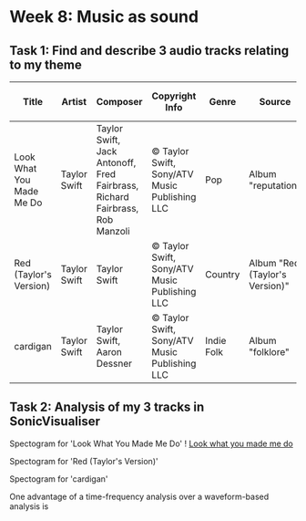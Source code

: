 # Week 8: Music as sound

## Task 1: Find and describe 3 audio tracks relating to my theme

| Title                     | Artist                  | Composer                | Copyright Info        | Genre      | Source         | File/Audio Format | Number of Channels | Sample Rate | Bits per Second | Duration |
|---------------------------|-------------------------|-------------------------|-----------------------|------------|----------------|---------------------|---------------------|-------------|------------------|----------|
| Look What You Made Me Do  | Taylor Swift            | Taylor Swift, Jack Antonoff, Fred Fairbrass, Richard Fairbrass, Rob Manzoli | © Taylor Swift, Sony/ATV Music Publishing LLC | Pop        | Album "reputation" | MP3                 | 2                 | 44100 Hz    | 320 kbps         | 3:31     |
| Red (Taylor's Version)    | Taylor Swift            | Taylor Swift            | © Taylor Swift, Sony/ATV Music Publishing LLC | Country    | Album "Red (Taylor's Version)" | FLAC                | 2                 | 48000 Hz    | 24 bits          | 5:42     |
| cardigan                  | Taylor Swift            | Taylor Swift, Aaron Dessner | © Taylor Swift, Sony/ATV Music Publishing LLC | Indie Folk | Album "folklore" | WAV                 | 2                 | 44100 Hz    | 24 bits          | 4:11     |

## Task 2: Analysis of my 3 tracks in SonicVisualiser 

Spectogram for 'Look What You Made Me Do' 
! [Look what you made me do](lwymmdspectogram.PNG)

Spectogram for 'Red (Taylor's Version)' 


Spectogram  for 'cardigan' 


One advantage of a time-frequency analysis over a waveform-based analysis is 

